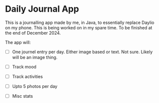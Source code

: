 # Daily Journal App

This is a journalling app made by me, in Java, to essentially replace Daylio on my phone.  This is being worked on in my spare time. To be finished at the end of December 2024.

The app will:

- [ ] One journel entry per day. Either image based or text. Not sure. Likely will be an image thing.

- [ ] Track mood

- [ ] Track activities

- [ ] Upto 5 photos per day

- [ ] Misc stats

